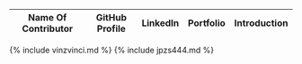 | Name Of Contributor | GitHub Profile | LinkedIn |  Portfolio | Introduction |
| - | - | - | - | - |
{% include vinzvinci.md %}
{% include jpzs444.md %}
